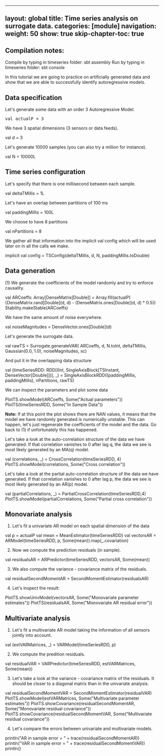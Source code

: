 
---
layout: global
title: Time series analysis on surrogate data.
categories: [module]
navigation:
    weight: 50
    show: true
skip-chapter-toc: true
---

## Compilation notes:
Compile by typing in timeseries folder: sbt assembly
Run by typing in timeseries folder: sbt console


In this tutorial we are going to practice on artificially generated data
and show that we are able to successfully identify autoregressive models.

## Data specification

Let's generate some data with an order 3 Autoregressive Model.

<div class="codetabs">
<div data-lang="scala" markdown="1">
<pre class="prettyprint lang-bsh">
val actualP = 3
</pre>
</div>
</div>

We have 3 spatial dimensions (3 sensors or data feeds).
<div class="codetabs">
<div data-lang="scala" markdown="1">
val d = 3
</div>
</div>

Let's generate 10000 samples (you can also try a million for instance).
<div class="codetabs">
<div data-lang="scala" markdown="1">
val N = 10000L
</div>
</div>

## Time series configuration

Let's specify that there is one millisecond between each sample.
<div class="codetabs">
<div data-lang="scala" markdown="1">
val deltaTMillis = 1L
</div>
</div>

Let's have an overlap between partitions of 100 ms
<div class="codetabs">
<div data-lang="scala" markdown="1">
val paddingMillis = 100L
</div>
</div>

We choose to have 8 partitions
<div class="codetabs">
<div data-lang="scala" markdown="1">
val nPartitions = 8
</div>
</div>

We gather all that information into the implicit val config which will be
used later on in all the calls we make.
<div class="codetabs">
<div data-lang="scala" markdown="1">
implicit val config = TSConfig(deltaTMillis, d, N, paddingMillis.toDouble)
</div>
</div>

## Data generation
(1) We generate the coefficients of the model randomly and try to enforce causality.
<div class="codetabs">
<div data-lang="scala" markdown="1">
val ARCoeffs: Array[DenseMatrix[Double]] = Array.fill(actualP){DenseMatrix.rand[Double](d, d) - (DenseMatrix.ones[Double](d, d) * 0.5)}
Stability.makeStable(ARCoeffs)
</div>
</div>

We have the same amount of noise everywhere.
<div class="codetabs">
<div data-lang="scala" markdown="1">
val noiseMagnitudes = DenseVector.ones[Double](d)
</div>
</div>

Let's generate the surrogate data.
<div class="codetabs">
<div data-lang="scala" markdown="1">
val rawTS = Surrogate.generateVAR(
  ARCoeffs,
  d,
  N.toInt,
  deltaTMillis,
  Gaussian(0.0, 1.0),
  noiseMagnitudes,
  sc)
</div>
</div>

And put it in the overlapping data structure
<div class="codetabs">
<div data-lang="scala" markdown="1">
val (timeSeriesRDD: RDD[(Int, SingleAxisBlock[TSInstant, DenseVector[Double]])], _) =
  SingleAxisBlockRDD((paddingMillis, paddingMillis), nPartitions, rawTS)
</div>
</div>

We can inspect the parameters and plot some data
<div class="codetabs">
<div data-lang="scala" markdown="1">
PlotTS.showModel(ARCoeffs, Some("Actual parameters"))
PlotTS(timeSeriesRDD, Some("In Sample Data"))
</div>
</div>

__Note:__ If at this point the plot shows there are NAN values, it means that the
model we have randomly generated is numerically unstable.
This can happen, let's just regenerate the coefficients of the model and the data.
Go back to (1) if unfortunately this has happened.

Let's take a look at the auto-correlation structure of the data we have
generated. If that correlation vanishes to 0 after lag q, the data we
see is most likely generated by an MA(q) model.
<div class="codetabs">
<div data-lang="scala" markdown="1">
val (correlations, _) = CrossCorrelation(timeSeriesRDD, 4)
PlotTS.showModel(correlations, Some("Cross correlation"))
</div>
</div>

Let's take a look at the partial auto-correlation structure of the data we have
generated. If that correlation vanishes to 0 after lag p, the data we
see is most likely generated by an AR(p) model.
<div class="codetabs">
<div data-lang="scala" markdown="1">
val (partialCorrelations, _) = PartialCrossCorrelation(timeSeriesRDD,4)
PlotTS.showModel(partialCorrelations, Some("Partial cross correlation"))
</div>
</div>

## Monovariate analysis

1. Let's fit a univariate AR model on each spatial dimension of the data
<div class="codetabs">
<div data-lang="scala" markdown="1">
val p = actualP
val mean = MeanEstimator(timeSeriesRDD)
val vectorsAR = ARModel(timeSeriesRDD, p, Some(mean)).map(_.covariation)
</div>
</div>

2. Now we compute the prediction residuals (in sample).
<div class="codetabs">
<div data-lang="scala" markdown="1">
val residualsAR = ARPredictor(timeSeriesRDD, vectorsAR, Some(mean))
</div>
</div>

3. We also compute the variance - covariance matrix of the residuals.
<div class="codetabs">
<div data-lang="scala" markdown="1">
val residualSecondMomentAR = SecondMomentEstimator(residualsAR)
</div>
</div>

4. Let's inspect the result:
<div class="codetabs">
<div data-lang="scala" markdown="1">
PlotTS.showUnivModel(vectorsAR, Some("Monovariate parameter estimates"))
PlotTS(residualsAR, Some("Monovariate AR residual error"))
</div>
</div>

## Multivariate analysis

1. Let's fit a multivariate AR model taking the information of all sensors
jointly into account.
<div class="codetabs">
<div data-lang="scala" markdown="1">
val (estVARMatrices, _) = VARModel(timeSeriesRDD, p)
</div>
</div>

2. We compute the predition residuals.
<div class="codetabs">
<div data-lang="scala" markdown="1">
val residualVAR = VARPredictor(timeSeriesRDD, estVARMatrices, Some(mean))
</div>
</div>

3. Let's take a look at the variance - covariance matrix of the residuals. It should be closer to a diagonal matrix than in the univariate analysis.
<div class="codetabs">
<div data-lang="scala" markdown="1">
val residualSecondMomentVAR = SecondMomentEstimator(residualVAR)
PlotTS.showModel(estVARMatrices, Some("Multivariate parameter estimates"))
PlotTS.showCovariance(residualSecondMomentAR, Some("Monovariate residual covariance"))
PlotTS.showCovariance(residualSecondMomentVAR, Some("Multivariate residual covariance"))
</div>
</div>

4. Let's compare the errors between univariate and multivariate models.
<div class="codetabs">
<div data-lang="scala" markdown="1">
println("AR in sample error = " + trace(residualSecondMomentAR))
println("VAR in sample error = " + trace(residualSecondMomentVAR))
println()
</div>
</div>